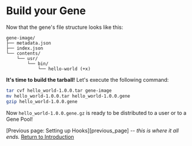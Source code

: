 # Build your Gene

Now that the gene's file structure looks like this:
```
gene-image/
├── metadata.json
├── index.json
└── contents/
    └── usr/
        └── bin/
            └── hello-world (+x)
```

**It's time to build the tarball!** Let's execute the following command:
```bash
tar cvf hello_world-1.0.0.tar gene-image
mv hello_world-1.0.0.tar hello_world-1.0.0.gene
gzip hello_world-1.0.0.gene
```

Now `hello_world-1.0.0.gene.gz` is ready to be distributed to a user or to a Gene Pool!

[Previous page: Setting up Hooks][previous_page] -- *this is where it all ends.* [Return to Introduction](./README.md)

[prev_page]: ./04-setting-up-hooks.md "Setting up Hooks"
